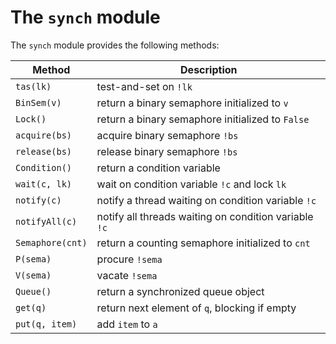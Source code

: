 # The `synch` module

The `synch` module provides the following methods:


| Method | Description |
| ------ | ------- |
| `tas(lk)` | test-and-set on `!lk` |
| `BinSem(v)` | return a binary semaphore initialized to `v` |
| `Lock()` | return a binary semaphore initialized to `False` |
| `acquire(bs)` | acquire binary semaphore `!bs` |
| `release(bs)` | release binary semaphore `!bs` |
| `Condition()` | return a condition variable |
| `wait(c, lk)` | wait on condition variable `!c` and lock `lk` |
| `notify(c)` | notify a thread waiting on condition variable `!c` |
| `notifyAll(c)` | notify all threads waiting on condition variable `!c` |
| `Semaphore(cnt)` | return a counting semaphore initialized to `cnt` |
| `P(sema)` | procure `!sema` |
| `V(sema)` | vacate `!sema` |
| `Queue()` | return a synchronized queue object |
| `get(q)` | return next element of `q`, blocking if empty |
| `put(q, item)` | add `item` to `a` |

<br />